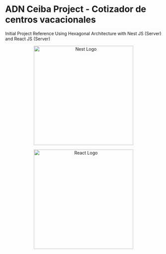 # ADN Ceiba Project - Cotizador de centros vacacionales

Initial Project Reference Using Hexagonal Architecture with Nest JS (Server) and React JS (Server)

<p align="center">
  <a href="http://nestjs.com/" target="blank"><img src="https://nestjs.com/img/logo_text.svg" width="320" alt="Nest Logo" /></a>
</p>

<p align="center">
  <a href="https://reactjs.org/" target="blank"><img src="https://reactjs.org/logo-og.png" width="320" alt="React Logo" /></a>
</p>
